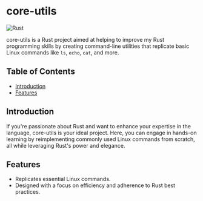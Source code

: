 # core-utils

![Rust](https://img.shields.io/badge/Rust-1.72.1-orange)

core-utils is a Rust project aimed at helping to improve my Rust programming skills by creating command-line utilities that replicate basic Linux commands like `ls`, `echo`, `cat`, and more.

## Table of Contents

- [Introduction](#introduction)
- [Features](#features)

## Introduction

If you're passionate about Rust and want to enhance your expertise in the language, core-utils is your ideal project. Here, you can engage in hands-on learning by reimplementing commonly used Linux commands from scratch, all while leveraging Rust's power and elegance.

## Features

- Replicates essential Linux commands.
- Designed with a focus on efficiency and adherence to Rust best practices.
